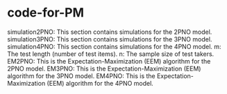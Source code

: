 # code-for-PM
simulation2PNO: This section contains simulations for the 2PNO model.
simulation3PNO: This section contains simulations for the 3PNO model.
simulation4PNO: This section contains simulations for the 4PNO model.
m: The test length (number of test items).
n: The sample size of test takers.
EM2PNO: This is the Expectation-Maximization (EEM) algorithm for the 2PNO model.
EM3PNO: This is the Expectation-Maximization (EEM) algorithm for the 3PNO model.
EM4PNO: This is the Expectation-Maximization (EEM) algorithm for the 4PNO model.

